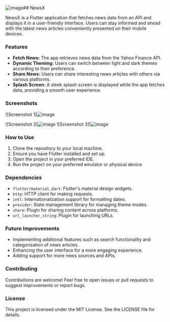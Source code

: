 ![image](https://github.com/Switch0XD/newsX/assets/43660918/03cca00a-132e-4182-88c1-586cce2d7735)## NewsX

NewsX is a Flutter application that fetches news data from an API and displays it in a user-friendly interface. Users can stay informed and ahead with the latest news articles conveniently presented on their mobile devices.

### Features

- **Fetch News:** The app retrieves news data from the Yahoo Finance API.
- **Dynamic Theming:** Users can switch between light and dark themes according to their preference.
- **Share News:** Users can share interesting news articles with others via various platforms.
- **Splash Screen:** A sleek splash screen is displayed while the app fetches data, providing a smooth user experience.

### Screenshots

![Screenshot 1]![image](https://github.com/Switch0XD/newsX/assets/43660918/09c012e9-981b-4ed0-9dd7-aecee7e7ae7c)

![Screenshot 2]![image](https://github.com/Switch0XD/newsX/assets/43660918/9cf033cf-5b9e-4080-a0e3-3c328616bf0c)
![Screenshot 3]!![image](https://github.com/Switch0XD/newsX/assets/43660918/07940dbf-e311-4024-8d90-fde482ca2fb2)




### How to Use

1. Clone the repository to your local machine.
2. Ensure you have Flutter installed and set up.
3. Open the project in your preferred IDE.
4. Run the project on your preferred emulator or physical device.

### Dependencies

- `flutter/material.dart`: Flutter's material design widgets.
- `http`: HTTP client for making requests.
- `intl`: Internationalization support for formatting dates.
- `provider`: State management library for managing theme modes.
- `share`: Plugin for sharing content across platforms.
- `url_launcher_string`: Plugin for launching URLs.

### Future Improvements

- Implementing additional features such as search functionality and categorization of news articles.
- Enhancing the user interface for a more engaging experience.
- Adding support for more news sources and APIs.

### Contributing

Contributions are welcome! Feel free to open issues or pull requests to suggest improvements or report bugs.

### License

This project is licensed under the MIT License. See the LICENSE file for details.
